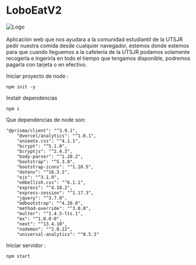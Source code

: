 # LoboEatV2
<img id="logo" src="/web/Img/loboeat1.svg" alt="Logo"><br><br>
Aplicación web que nos ayudara a la comunidad estudiantil de la UTSJR pedir nuestra comida desde cualquier navegador, estemos donde estemos para que cuando lleguemos a la cafetería de la UTSJR podamos solamente recogerla e ingerirla en todo el tiempo que tengamos disponible, podremos pagarla con tarjeta o en efectivo.

Iniciar proyecto de node :
``` terminal
npm init -y
```

Instalr dependencias 
``` terminal
npm i 
```
Que dependencias de node son:
``` terminal
"@prisma/client": "^3.9.1",
    "@vercel/analytics": "^1.0.1",
    "animate.css": "^4.1.1",
    "bcrypt": "^5.1.0",
    "bcryptjs": "^2.4.3",
    "body-parser": "^1.20.2",
    "bootstrap": "^5.3.0",
    "bootstrap-icons": "^1.10.5",
    "dotenv": "^16.3.1",
    "ejs": "^3.1.9",
    "embellish.css": "^6.1.1",
    "express": "^4.18.2",
    "express-session": "^1.17.3",
    "jquery": "^3.7.0",
    "mdbootstrap": "^4.20.0",
    "method-override": "^3.0.0",
    "multer": "^1.4.5-lts.1",
    "mx": "^1.0.0-0",
    "next": "^13.4.10",
    "nodemon": "^2.0.22",
    "universal-analytics": "^0.5.3"
```
Iniciar servidor :
``` terminal
npm start
```
